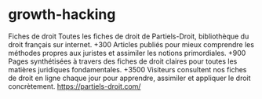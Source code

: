 # growth-hacking
Fiches de droit
Toutes les fiches de droit de Partiels-Droit, bibliothèque du droit français sur internet.
+300 Articles publiés pour mieux comprendre les méthodes propres aux juristes et assimiler les notions primordiales.
+900 Pages synthétisées à travers des fiches de droit claires pour toutes les matières juridiques fondamentales.
+3500 Visiteurs consultent nos fiches de droit en ligne chaque jour pour apprendre, assimiler et appliquer le droit concrètement.
https://partiels-droit.com/
